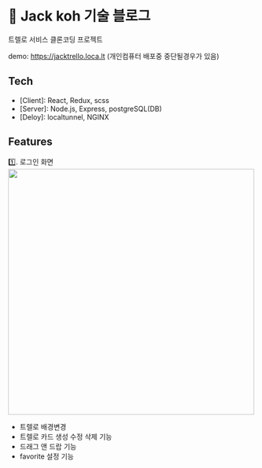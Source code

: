 # 🌈 Jack koh 기술 블로그

트렐로 서비스 클론코딩 프로젝트

demo: https://jacktrello.loca.lt (개인컴퓨터 배포중 중단될경우가 있음)

## Tech

- [Client]: React, Redux, scss
- [Server]: Node.js, Express, postgreSQL(DB)
- [Deloy]: localtunnel, NGINX

## Features

1️⃣. 로그인 화면
<img src="https://user-images.githubusercontent.com/58971165/146934017-6b8a092c-78c5-4321-9395-62f63fb370d9.gif" width="500">






- 트렐로 배경변경
- 트렐로 카드 생성 수정 삭제 기능
- 드래그 앤 드랍 기능
- favorite 설정 기능
